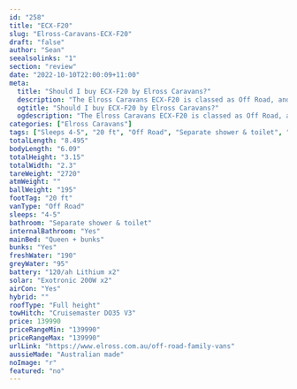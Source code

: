 ```yaml
---
id: "258"
title: "ECX-F20"
slug: "Elross-Caravans-ECX-F20"
draft: "false"
author: "Sean"
seealsolinks: "1"
section: "review"
date: "2022-10-10T22:00:09+11:00"
meta:
  title: "Should I buy ECX-F20 by Elross Caravans?"
  description: "The Elross Caravans ECX-F20 is classed as Off Road, and sleeps 4-5 people. It is Australian made and comes in at 20 ft. It generally has Separate shower & toilet."
  ogtitle: "Should I buy ECX-F20 by Elross Caravans?"
  ogdescription: "The Elross Caravans ECX-F20 is classed as Off Road, and sleeps 4-5 people. It is Australian made and comes in at 20 ft. It generally has Separate shower & toilet."
categories: ["Elross Caravans"]
tags: ["Sleeps 4-5", "20 ft", "Off Road", "Separate shower & toilet", "Full height", "Over 100k", "Australian made"]
totalLength: "8.495"
bodyLength: "6.09"
totalHeight: "3.15"
totalWidth: "2.3"
tareWeight: "2720"
atmWeight: ""
ballWeight: "195"
footTag: "20 ft"
vanType: "Off Road"
sleeps: "4-5"
bathroom: "Separate shower & toilet"
internalBathroom: "Yes"
mainBed: "Queen + bunks"
bunks: "Yes"
freshWater: "190"
greyWater: "95"
battery: "120/ah Lithium x2"
solar: "Exotronic 200W x2"
airCon: "Yes"
hybrid: ""
roofType: "Full height"
towHitch: "Cruisemaster DO35 V3"
price: 139990
priceRangeMin: "139990"
priceRangeMax: "139990"
urlLink: "https://www.elross.com.au/off-road-family-vans"
aussieMade: "Australian made"
noImage: "r"
featured: "no"
---
```

